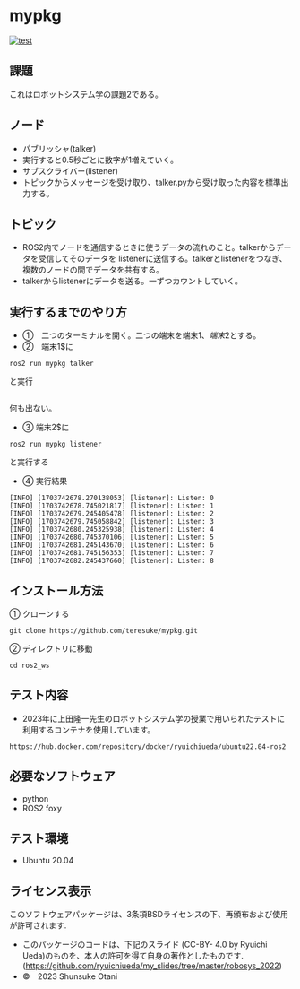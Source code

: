 # mypkg 

[![test](https://github.com/teresuke/mypkg/actions/workflows/test.yml/badge.svg)](https://github.com/teresuke/mypkg/actions/workflows/test.yml)

## 課題
これはロボットシステム学の課題2である。

## ノード 
  * パブリッシャ(talker)
  * 実行すると0.5秒ごとに数字が1増えていく。
  * サブスクライバー(listener)
  * トピックからメッセージを受け取り、talker.pyから受け取った内容を標準出力する。
## トピック
  * ROS2内でノードを通信するときに使うデータの流れのこと。talkerからデータを受信してそのデータを
listenerに送信する。talkerとlistenerをつなぎ、複数のノードの間でデータを共有する。
  * talkerからlistenerにデータを送る。一ずつカウントしていく。 
    
## 実行するまでのやり方
* ➀　二つのターミナルを開く。二つの端末を端末1$、端末2$とする。
* ➁　端末1$に
```
ros2 run mypkg talker
```
と実行
```

```
何も出ない。

* ➂  端末2$に
```
ros2 run mypkg listener
```
と実行する

* ④ 実行結果

```
[INFO] [1703742678.270138053] [listener]: Listen: 0
[INFO] [1703742678.745021817] [listener]: Listen: 1
[INFO] [1703742679.245405478] [listener]: Listen: 2
[INFO] [1703742679.745058842] [listener]: Listen: 3
[INFO] [1703742680.245325938] [listener]: Listen: 4
[INFO] [1703742680.745370106] [listener]: Listen: 5
[INFO] [1703742681.245143670] [listener]: Listen: 6
[INFO] [1703742681.745156353] [listener]: Listen: 7
[INFO] [1703742682.245437660] [listener]: Listen: 8
```
## インストール方法
➀  クローンする
```
git clone https://github.com/teresuke/mypkg.git
```
➁  ディレクトリに移動
```
cd ros2_ws
```
## テスト内容
* 2023年に上田隆一先生のロボットシステム学の授業で用いられたテストに利用するコンテナを使用しています。 
```
https://hub.docker.com/repository/docker/ryuichiueda/ubuntu22.04-ros2
```
## 必要なソフトウェア
  * python
  * ROS2 foxy
## テスト環境
  * Ubuntu 20.04
## ライセンス表示
このソフトウェアパッケージは、3条項BSDライセンスの下、再頒布および使用が許可されます.
* このパッケージのコードは、下記のスライド (CC-BY- 4.0 by Ryuichi Ueda)のものを、本人の許可を得て自身の著作としたものです.
         (https://github.com/ryuichiueda/my_slides/tree/master/robosys_2022)
* ©　2023 Shunsuke Otani

